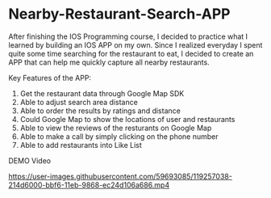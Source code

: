# Nearby-Restaurant-Search-APP

After finishing the IOS Programming course, I decided to practice what I learned by building an IOS APP on my own. Since I realized everyday I spent quite some time searching for the restaurant to eat, I decided to create an APP that can help me quickly capture all nearby restaurants.

Key Features of the APP:
1. Get the restaurant data through Google Map SDK
2. Able to adjust search area distance
3. Able to order the results by ratings and distance
4. Could Google Map to show the locations of user and restaurants
5. Able to view the reviews of the resturants on Google Map
6. Able to make a call by simply clicking on the phone number
7. Able to add restaurants into Like List

DEMO Video

https://user-images.githubusercontent.com/59693085/119257038-214d6000-bbf6-11eb-9868-ec24d106a686.mp4


